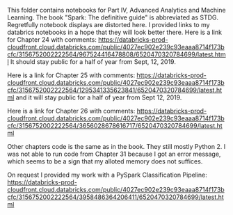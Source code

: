 This folder contains notebooks for Part IV, Advanced Analytics and Machine Learning. The book "Spark: The definitive guide" is abbreviated as STDG.
Regretfully notebook displays are distorted here. I provided links to my databrics notebooks in a hope that they will look better there.
Here is a link for Chapter 24 with comments: https://databricks-prod-cloudfront.cloud.databricks.com/public/4027ec902e239c93eaaa8714f173bcfc/3156752002222564/967524416478808/6520470320784699/latest.html
 It should stay public for a half of year from Sept, 12, 2019.

Here is a link for Chapter 25 with comments: https://databricks-prod-cloudfront.cloud.databricks.com/public/4027ec902e239c93eaaa8714f173bcfc/3156752002222564/1295341335623841/6520470320784699/latest.html and it will stay public for a half of year from Sept 12, 2019.

Here is a link for Chapter 26 with comments: https://databricks-prod-cloudfront.cloud.databricks.com/public/4027ec902e239c93eaaa8714f173bcfc/3156752002222564/3656028678616717/6520470320784699/latest.html

Other chapters code is the same as in the book. They still mostly Python 2. I was not able to run code from Chapter 31 because I got an error message, which seems to be a sign that my alloted memory does not suffices. 

On request I provided my work with a PySpark Classification Pipeline: https://databricks-prod-cloudfront.cloud.databricks.com/public/4027ec902e239c93eaaa8714f173bcfc/3156752002222564/3958486364206411/6520470320784699/latest.html
